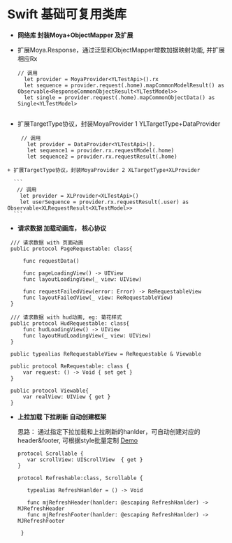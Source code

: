 # Swift 基础可复用类库

 *  **网络库  封装Moya+ObjectMapper 及扩展**
 
   + 扩展Moya.Response，通过泛型和ObjectMapper增数加据映射功能, 并扩展相应Rx
   
     ```
     // 调用
       let provider = MoyaProvider<YLTestApi>().rx
       let sequence = provider.request(.home).mapCommonModelResult() as Observable<ResponseCommonObjectResult<YLTestModel>>
       let single = provider.request(.home).mapCommonObjectData() as Single<YLTestModel>
      
     ```
   + 扩展TargetType协议，封装MoyaProvider 1  YLTargetType+DataProvider
   
     ```
      // 调用
        let provider = DataProvider<YLTestApi>().
        let sequence1 = provider.rx.requestModel(.home)
        let sequence2 = provider.rx.requestResult(.home)
     ```
    + 扩展TargetType协议，封装MoyaProvider 2 XLTargetType+XLProvider
    
      ```
       // 调用
        let provider = XLProvider<XLTestApi>()
        let userSequence = provider.rx.requestResult(.user) as Observable<XLRequestResult<XLTestModel>>
      ```
 *  **请求数据 加载动画库， 核心协议**
   ```
    /// 请求数据 with 页面动画
    public protocol PageRequestable: class{

        func requestData() 

        func pageLoadingView() -> UIView
        func layoutLoadingView(_ view: UIView)

        func requestFailedView(error: Error) -> ReRequestableView
        func layoutFailedView(_ view: ReRequestableView)
    }

    /// 请求数据 with hud动画, eg: 菊花样式
    public protocol HudRequestable: class{
        func hudLoadingView() -> UIView
        func layoutHudLoadingView(_ view: UIView)
    }
   ```
   
   ```
    public typealias ReRequestableView = ReRequestable & Viewable

    public protocol ReRequestable: class {
        var request: () -> Void { set get }
    }

    public protocol Viewable{
        var realView: UIView { get }
    }

   ```
 * **上拉加载 下拉刷新 自动创建框架**
   
   思路： 通过指定下拉加载和上拉刷新的hanlder，可自动创建对应的 header&footer, 可根据style批量定制 [Demo](https://github.com/chenbreeze/YLBaseComponent/blob/master/Refreshable/RefreshProtocolDemo.swift)
   ```
   protocol Scrollable {
      var scrollView: UIScrollView  { get }
   }

   protocol Refreshable:class, Scrollable {

      typealias RefreshHanlder = () -> Void

      func mjRefreshHeader(hanlder: @escaping RefreshHanlder) -> MJRefreshHeader
      func mjRefreshFooter(hanlder: @escaping RefreshHanlder) -> MJRefreshFooter

    }
   ```
